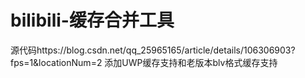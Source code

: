 # bilibili-缓存合并工具
源代码https://blog.csdn.net/qq_25965165/article/details/106306903?fps=1&locationNum=2
添加UWP缓存支持和老版本blv格式缓存支持
